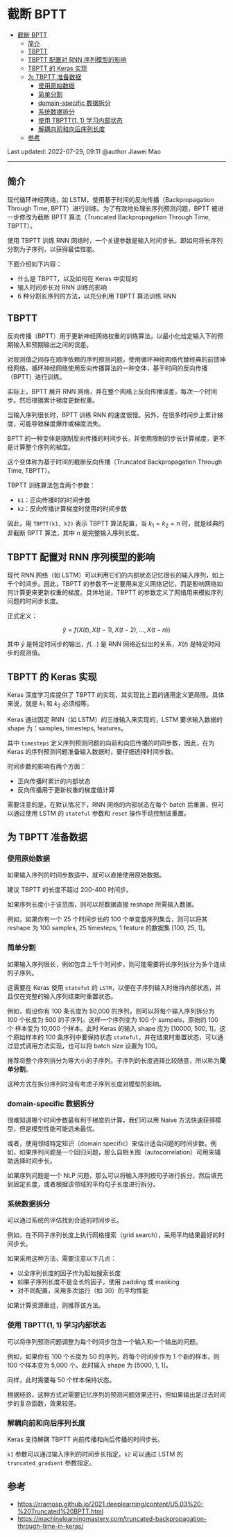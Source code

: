 # 截断 BPTT

- [截断 BPTT](#截断-bptt)
  - [简介](#简介)
  - [TBPTT](#tbptt)
  - [TBPTT 配置对 RNN 序列模型的影响](#tbptt-配置对-rnn-序列模型的影响)
  - [TBPTT 的 Keras 实现](#tbptt-的-keras-实现)
  - [为 TBPTT 准备数据](#为-tbptt-准备数据)
    - [使用原始数据](#使用原始数据)
    - [简单分割](#简单分割)
    - [domain-specific 数据拆分](#domain-specific-数据拆分)
    - [系统数据拆分](#系统数据拆分)
    - [使用 TBPTT(1, 1) 学习内部状态](#使用-tbptt1-1-学习内部状态)
    - [解耦向前和向后序列长度](#解耦向前和向后序列长度)
  - [参考](#参考)

Last updated: 2022-07-29, 09:11
@author Jiawei Mao
****

## 简介

现代循环神经网络，如 LSTM，使用基于时间的反向传播（Backpropagation Through Time, BPTT）进行训练。为了有效地处理长序列预测问题，BPTT 被进一步修改为截断 BPTT 算法（Truncated Backpropagation Through Time, TBPTT）。

使用 TBPTT 训练 RNN 网络时，一个关键参数是输入时间步长。即如何将长序列分割为子序列，以获得最佳性能。

下面介绍如下内容：

- 什么是 TBPTT，以及如何在 Keras 中实现的
- 输入时间步长对 RNN 训练的影响
- 6 种分割长序列的方法，以充分利用 TBPTT 算法训练 RNN

## TBPTT

反向传播（BPTT）用于更新神经网络权重的训练算法，以最小化给定输入下的预期输入和预期输出之间的误差。

对观测值之间存在顺序依赖的序列预测问题，使用循环神经网络代替经典的前馈神经网络。循环神经网络使用反向传播算法的一种变体，基于时间的反向传播（BPTT）进行训练。

实际上，BPTT 展开 RNN 网络，并在整个网络上反向传播误差，每次一个时间步。然后根据累计梯度更新权重。

当输入序列很长时，BPTT 训练 RNN 的速度很慢。另外，在很多时间步上累计梯度，可能导致梯度爆炸或梯度消失。

BPTT 的一种变体是限制反向传播的时间步长，并使用限制的步长计算梯度，更不是计算整个序列的梯度。

这个变体称为基于时间的截断反向传播（Truncated Backpropagation Through Time, TBPTT）。

TBPTT 训练算法包含两个参数：

- `k1`：正向传播时的时间步数
- `k2`：反向传播计算梯度时使用的时间步数

因此，用 `TBPTT(k1, k2)` 表示 TBPTT 算法配置，当 $k_1 = k_2 = n$ 时，就是经典的非截断 BPTT 算法，其中 n 是完整输入序列长度。

## TBPTT 配置对 RNN 序列模型的影响

现代 RNN 网络（如 LSTM）可以利用它们的内部状态记忆很长的输入序列，如上千个时间步。因此，TBPTT 的参数不一定要用来定义网络记忆，而是影响网络如何计算更来更新权重的梯度。具体地说，TBPTT 的参数定义了网络用来模拟序列问题的时间步长度。

正式定义：

$$\hat{y} = f(X(t), X(t-1), X(t-2), ..., X(t-n))$$

其中 $\hat{y}$ 是特定时间步的输出，$f(...)$ 是 RNN 网络近似出的关系，$X(t)$ 是特定时间步的观测值。

## TBPTT 的 Keras 实现

Keras 深度学习库提供了 TBPTT 的实现，其实现比上面的通用定义更局限。具体来说，就是 $k_1$ 和 $k_2$ 必须相等。

Keras 通过固定 RNN（如 LSTM）的三维输入来实现的，LSTM 要求输入数据的 shape 为：samples, timesteps, features。

其中 `timesteps` 定义序列预测问题的向前和向后传播的时间步数，因此，在为 Keras 的序列预测问题准备输入数据时，要仔细选择时间步数。

时间步数的影响有两个方面：

- 正向传播时累计的内部状态
- 反向传播用于更新权重的梯度值计算

需要注意的是，在默认情况下，RNN 网络的内部状态在每个 batch 后重置，但可以通过使用 LSTM 的 `stateful` 参数和 `reset` 操作手动控制该重置。

## 为 TBPTT 准备数据

### 使用原始数据

如果输入序列的时间步数适中，就可以直接使用原始数据。

建议 TBPTT 的长度不超过 200-400 时间步。

如果序列长度小于该范围，则可以将数据直接 reshape 所需输入数据。

例如，如果你有一个 25 个时间步长的 100 个单变量序列集合，则可以将其 reshape 为 100 samples, 25 timesteps, 1 feature 的数据集 [100, 25, 1]。

### 简单分割

如果输入序列很长，例如包含上千个时间步，则可能需要将长序列拆分为多个连续的子序列。

这需要在 Keras 使用 `stateful` 的 `LSTM`，以便在子序列输入时维持内部状态，并且仅在完整的输入序列结束时重置状态。

例如，假设你有 100 条长度为 50,000 的序列，则可以将每个输入序列拆分为 100 个长度为 500 的子序列。这样一个序列变为 100 个 sampels，原始的 100 个 样本变为 10,000 个样本。此时 Keras 的输入 shape 应为 [10000, 500, 1]。这个原始样本的 100 条序列中要保持状态 `stateful`，并在结束时重置状态，可以通过显式调用方法实现，也可以将 batch size 设置为 100。

推荐将整个序列拆分为等大小的子序列。子序列的长度选择比较随意，所以称为**简单分割**。

这种方式在拆分序列时没有考虑子序列长度对模型的影响。

### domain-specific 数据拆分

很难知道哪个时间步数最有利于梯度的计算，我们可以用 Naive 方法快速获得模型，但是模型性能可能远未最优。

或者，使用领域特定知识（domain specific）来估计适合问题的时间步数。例如，如果序列问题是一个回归问题，那么自相关图（autocorrelation）可用来辅助选择时间步长。

如果序列问题是一个 NLP 问题，那么可以将输入序列按句子进行拆分，然后填充到固定长度，或者根据该领域的平均句子长度进行拆分。

### 系统数据拆分

可以通过系统的评估找到合适的时间步长。

例如，在不同子序列长度上执行网格搜索（grid search），采用平均结果最好的时间步长。

如果采用这种方法，需要注意以下几点：

- 以全序列长度的因子作为起始搜索长度
- 如果子序列长度不是全长的因子，使用 padding 或 masking
- 对不同配置，采用多次运行（如 30）的平均性能

如果计算资源重组，则推荐该方法。

### 使用 TBPTT(1, 1) 学习内部状态

可以将序列预测问题调整为每个时间步包含一个输入和一个输出的问题。

例如，如果你有 100 个长度为 50 的序列，将每个时间步作为 1 个新的样本，则 100 个样本变为 5,000 个。此时输入 shape 为 [5000, 1, 1]。

同样，此时需要每 50 个样本保持状态。

根据经验，这种方式对需要记忆序列的预测问题效果还行，但如果输出是过去时间步的复杂函数，效果较差。

### 解耦向前和向后序列长度

Keras 支持解耦 TBPTT 向前传播和向后传播的时间步长。

`k1` 参数可以通过输入序列的时间步长指定，`k2` 可以通过 LSTM 的 `truncated_gradient` 参数指定。



## 参考

- https://rramosp.github.io/2021.deeplearning/content/U5.03%20-%20Truncated%20BPTT.html
- https://machinelearningmastery.com/truncated-backpropagation-through-time-in-keras/
